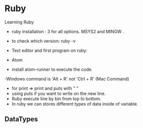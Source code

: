 # Ruby
Learning Ruby


- ruby installation : 3 for all options. MSYS2 and MINGW .

- to check which version: ruby -v

- Text editor and first program on ruby:

- Atom

- install atom-runner to execute the code.

-Windows command is 'Alt + R' not 'Ctrl + R' (Mac Command)

- for print => print and puts with " "
- using puts if you want to write on the new line.
- Ruby execute line by bin from top to bottom.
- In ruby we can stores different types of data inside of variable.

## DataTypes
